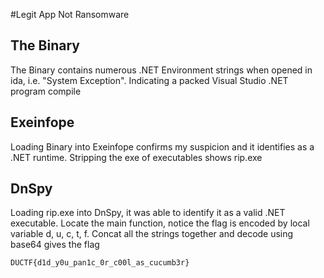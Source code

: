 #Legit App Not Ransomware

## The Binary

The Binary contains numerous .NET Environment strings when opened in ida, i.e. "System Exception". Indicating a packed Visual Studio .NET program compile

## Exeinfope

Loading Binary into Exeinfope confirms my suspicion and it identifies as a .NET runtime. Stripping the exe of executables shows rip.exe

## DnSpy

Loading rip.exe into DnSpy, it was able to identify it as a valid .NET executable. Locate the main function, notice the flag is encoded by local variable d, u, c, t, f. Concat all the strings together and decode using base64 gives the flag

`DUCTF{d1d_y0u_pan1c_0r_c00l_as_cucumb3r}`
